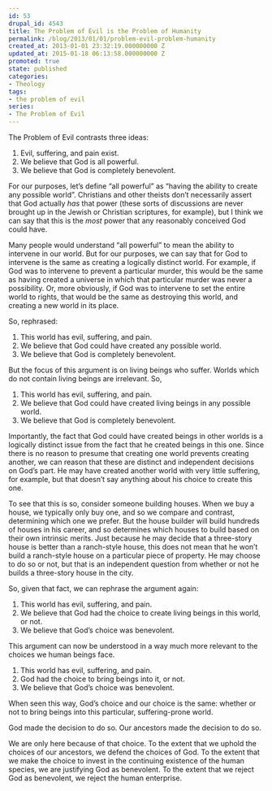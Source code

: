 ```yaml
---
id: 53
drupal_id: 4543
title: The Problem of Evil is the Problem of Humanity
permalink: /blog/2013/01/01/problem-evil-problem-humanity
created_at: 2013-01-01 23:32:19.000000000 Z
updated_at: 2015-01-18 06:13:58.000000000 Z
promoted: true
state: published
categories:
- Theology
tags:
- the problem of evil
series:
- The Problem of Evil
---
```

The Problem of Evil contrasts three ideas:

1. Evil, suffering, and pain exist.
2. We believe that God is all powerful.
3. We believe that God is completely benevolent.

For our purposes, let’s define “all powerful” as “having the ability to create any possible world”. Christians and other theists don’t necessarily assert that God actually *has* that power (these sorts of discussions are never brought up in the Jewish or Christian scriptures, for example), but I think we can say that this is the *most* power that any reasonably conceived God could have. 

Many people would understand “all powerful” to mean the ability to intervene in our world. But for our purposes, we can say that for God to intervene is the same as creating a logically distinct world. For example, if God was to intervene to prevent a particular murder, this would be the same as having created a universe in which that particular murder was never a possibility. Or, more obviously, if God was to intervene to set the entire world to rights, that would be the same as destroying this world, and creating a new world in its place.

So, rephrased:

1. This world has evil, suffering, and pain.
2. We believe that God could have created any possible world.
3. We believe that God is completely benevolent.

But the focus of this argument is on living beings who suffer. Worlds which do not contain living beings are irrelevant. So,

1. This world has evil, suffering, and pain.
2. We believe that God could have created living beings in any possible world.
3. We believe that God is completely benevolent.

Importantly, the fact that God could have created beings in other worlds is a logically distinct issue from the fact that he created beings in this one. Since there is no reason to presume that creating one world prevents creating another, we can reason that these are distinct and independent decisions on God’s part. He may have created another world with very little suffering, for example, but that doesn’t say anything about his choice to create this one.

To see that this is so, consider someone building houses. When we buy a house, we typically only buy one, and so we compare and contrast, determining which one we prefer. But the house builder will build hundreds of houses in his career, and so determines which houses to build based on their own intrinsic merits. Just because he may decide that a three-story house is better than a ranch-style house, this does not mean that he won’t build a ranch-style house on a particular piece of property. He may choose to do so or not, but that is an independent question from whether or not he builds a three-story house in the city.

So, given that fact, we can rephrase the argument again:

1. This world has evil, suffering, and pain.
2. We believe that God had the choice to create living beings in this world, or not.
3. We believe that God’s choice was benevolent.

This argument can now be understood in a way much more relevant to the choices we human beings face.

1. This world has evil, suffering, and pain.
2. God had the choice to bring beings into it, or not.
3. We believe that God’s choice was benevolent.

When seen this way, God’s choice and our choice is the same: whether or not to bring beings into this particular, suffering-prone world. 

God made the decision to do so.
Our ancestors made the decision to do so.

We are only here because of that choice. To the extent that we uphold the choices of our ancestors, we defend the choices of God. To the extent that we make the choice to invest in the continuing existence of the human species, we are justifying God as benevolent. To the extent that we reject God as benevolent, we reject the human enterprise.
